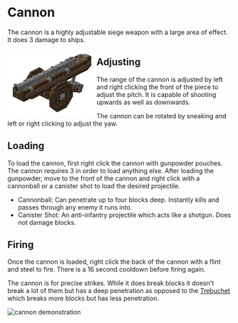 # Cannon

The cannon is a highly adjustable siege weapon with a large area of effect. It does 3  damage to ships.

<img src="../../assets/cannon.png" align="left" alt="cannon" width="200"/>

## Adjusting

The range of the cannon is adjusted by left and right clicking the front of the piece to adjust the pitch. It is capable of shooting upwards as well as downwards.

The cannon can be rotated by sneaking and left or right clicking to adjust the yaw.

## Loading

To load the cannon, first right click the cannon with gunpowder pouches. The cannon requires 3 in order to load anything else.
After loading the gunpowder, move to the front of the cannon and right click with a cannonball or a canister shot to load the desired projectile.

- Cannonball: Can penetrate up to four blocks deep. Instantly kills and passes through any enemy it runs into.
- Canister Shot: An anti-infantry projectile which acts like a shotgun. Does not damage blocks.

## Firing

Once the cannon is loaded, right click the back of the cannon with a flint and steel to fire. There is a 16 second cooldown before firing again.

The cannon is for precise strikes. While it does break blocks it doesn't break a lot of them but has a deep penetration as opposed to the [Trebuchet](./trebuchet.md) which breaks more blocks but has less penetration.

![cannon demonstration](../../assets/cannon_demonstration.gif)
